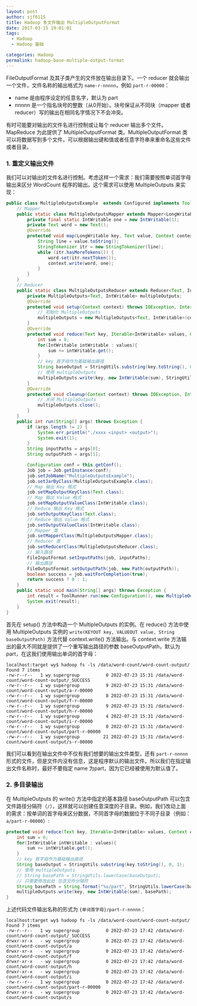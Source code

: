 ```yaml
---
layout: post
author: sjf0115
title: Hadoop 多文件输出 MultipleOutputFormat
date: 2017-03-15 19:01:01
tags:
  - Hadoop
  - Hadoop 基础

categories: Hadoop
permalink: hadoop-base-multiple-output-format
---
```


FileOutputFormat 及其子类产生的文件放在输出目录下。一个 reducer 就会输出一个文件，文件名称的输出格式为 `name-r-nnnnn`，例如 `part-r-00000`：
- name 是由程序设定的任意名字，默认为 part
- nnnnn 是一个指名块号的整数（从0开始）。块号保证从不同块（mapper 或者 reducer）写的输出在相同名字情况下不会冲突。

有时可能要对输出的文件名进行控制或让每个 reducer 输出多个文件。MapReduce 为此提供了 MultipleOutputFormat 类。MultipleOutputFormat 类可以将数据写到多个文件，可以根据输出键和值或者任意字符串来重命名这些文件或者目录。

### 1. 重定义输出文件

我们可以对输出的文件名进行控制。考虑这样一个需求：我们需要按照单词首字母输出来区分 WordCount 程序的输出。这个需求可以使用 MultipleOutputs 来实现：
```java
public class MultipleOutputsExample  extends Configured implements Tool {
    // Mapper
    public static class MultipleOutputsMapper extends Mapper<LongWritable, Text, Text, IntWritable> {
        private final static IntWritable one = new IntWritable(1);
        private Text word = new Text();
        @Override
        protected void map(LongWritable key, Text value, Context context) throws IOException, InterruptedException {
            String line = value.toString();
            StringTokenizer itr = new StringTokenizer(line);
            while (itr.hasMoreTokens()) {
                word.set(itr.nextToken());
                context.write(word, one);
            }
        }
    }
    // Reducer
    public static class MultipleOutputsReducer extends Reducer<Text, IntWritable, Text, IntWritable> {
        private MultipleOutputs<Text, IntWritable> multipleOutputs;
        @Override
        protected void setup(Context context) throws IOException, InterruptedException {
            // 初始化 MultipleOutputs
            multipleOutputs = new MultipleOutputs<Text, IntWritable>(context);
        }
        @Override
        protected void reduce(Text key, Iterable<IntWritable> values, Context context) throws IOException, InterruptedException {
            int sum = 0;
            for(IntWritable intWritable : values){
                sum += intWritable.get();
            }
            // key 首字母作为基础输出路径
            String baseOutput = StringUtils.substring(key.toString(), 0, 1);
            // 使用 multipleOutputs
            multipleOutputs.write(key, new IntWritable(sum), StringUtils.lowerCase(baseOutput));
        }
        @Override
        protected void cleanup(Context context) throws IOException, InterruptedException {
            // 关闭 MultipleOutputs
            multipleOutputs.close();
        }
    }
    public int run(String[] args) throws Exception {
        if (args.length != 2) {
            System.err.println("./xxxx <input> <output>");
            System.exit(1);
        }
        String inputPaths = args[0];
        String outputPath = args[1];

        Configuration conf = this.getConf();
        Job job = Job.getInstance(conf);
        job.setJobName("MultipleOutputsExample");
        job.setJarByClass(MultipleOutputsExample.class);
        // Map 输出 Key 格式
        job.setMapOutputKeyClass(Text.class);
        // Map 输出 Value 格式
        job.setMapOutputValueClass(IntWritable.class);
        // Reduce 输出 Key 格式
        job.setOutputKeyClass(Text.class);
        // Reduce 输出 Value 格式
        job.setOutputValueClass(IntWritable.class);
        // Mapper 类
        job.setMapperClass(MultipleOutputsMapper.class);
        // Reducer 类
        job.setReducerClass(MultipleOutputsReducer.class);
        // 输入路径
        FileInputFormat.setInputPaths(job, inputPaths);
        // 输出路径
        FileOutputFormat.setOutputPath(job, new Path(outputPath));
        boolean success = job.waitForCompletion(true);
        return success ? 0 : 1;
    }
    public static void main(String[] args) throws Exception {
        int result = ToolRunner.run(new Configuration(), new MultipleOutputsExample(), args);
        System.exit(result);
    }
}
```

首先在 setup() 方法中构造一个 MultipleOutputs 的实例。在 reduce() 方法中使用 MultipleOutputs 实例的 `write(KEYOUT key, VALUEOUT value, String baseOutputPath)` 方法代替 context.write() 方法输出。与 context.write 方法输出的最大不同就是提供了一个重写输出路径的参数 baseOutputPath，默认为 part，在这我们使用输出单词的首字母：
```
localhost:target wy$ hadoop fs -ls /data/word-count/word-count-output/
Found 7 items
-rw-r--r--   1 wy supergroup          0 2022-07-23 15:31 /data/word-count/word-count-output/_SUCCESS
-rw-r--r--   1 wy supergroup          9 2022-07-23 15:31 /data/word-count/word-count-output/a-r-00000
-rw-r--r--   1 wy supergroup          8 2022-07-23 15:31 /data/word-count/word-count-output/f-r-00000
-rw-r--r--   1 wy supergroup          9 2022-07-23 15:31 /data/word-count/word-count-output/h-r-00000
-rw-r--r--   1 wy supergroup          4 2022-07-23 15:31 /data/word-count/word-count-output/i-r-00000
-rw-r--r--   1 wy supergroup          0 2022-07-23 15:31 /data/word-count/word-count-output/part-r-00000
-rw-r--r--   1 wy supergroup         21 2022-07-23 15:31 /data/word-count/word-count-output/s-r-00000
```
我们可以看到在输出文件中不仅有我们想要的输出文件类型，还有 `part-r-nnnnn` 形式的文件，但是文件内没有信息，这是程序默认的输出文件。所以我们在指定输出文件名称时，最好不要指定 name 为part，因为它已经被使用为默认值了。

### 2. 多目录输出

在 MultipleOutputs 的 write() 方法中指定的基本路径 baseOutputPath 可以包含文件路径分隔符（`/`），这样就可以创建任意深度的子目录。例如，我们改动上面的需求：按单词的首字母来区分数据，不同首字母的数据位于不同子目录（例如：`a/part-r-00000`）:
```java
protected void reduce(Text key, Iterable<IntWritable> values, Context context) throws IOException, InterruptedException {
    int sum = 0;
    for(IntWritable intWritable : values){
        sum += intWritable.get();
    }
    // key 首字母作为基础输出路径
    String baseOutput = StringUtils.substring(key.toString(), 0, 1);
    // 使用 multipleOutputs
    // String basePath = StringUtils.lowerCase(baseOutput);
    // 只需要修改此处 包含文件分隔符
    String basePath = String.format("%s/part", StringUtils.lowerCase(baseOutput));
    multipleOutputs.write(key, new IntWritable(sum), basePath);
}
```
上述代码文件输出名称的形式为 `{单词首字母}/part-r-nnnnn`：
```
localhost:target wy$ hadoop fs -ls /data/word-count/word-count-output/
Found 7 items
-rw-r--r--   1 wy supergroup          0 2022-07-23 17:42 /data/word-count/word-count-output/_SUCCESS
drwxr-xr-x   - wy supergroup          0 2022-07-23 17:42 /data/word-count/word-count-output/a
drwxr-xr-x   - wy supergroup          0 2022-07-23 17:42 /data/word-count/word-count-output/f
drwxr-xr-x   - wy supergroup          0 2022-07-23 17:42 /data/word-count/word-count-output/h
drwxr-xr-x   - wy supergroup          0 2022-07-23 17:42 /data/word-count/word-count-output/i
-rw-r--r--   1 wy supergroup          0 2022-07-23 17:42 /data/word-count/word-count-output/part-r-00000
drwxr-xr-x   - wy supergroup          0 2022-07-23 17:42 /data/word-count/word-count-output/s
```
